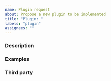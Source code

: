 ```yaml
---
name: Plugin request
about: Propose a new plugin to be implemented
title: "Plugin: "
labels: "plugin"
assignees: ""
---
```


### Description

<!-- Briefly describe the new plugin. Tell us what you are trying to achieve and how can a hausse plugin do the job. -->


### Examples

<!-- Provide some simple examples to show how the new plugin should work. -->


### Third party

<!-- List external services, technologies, softwares or tools involved in the new plugin function. -->